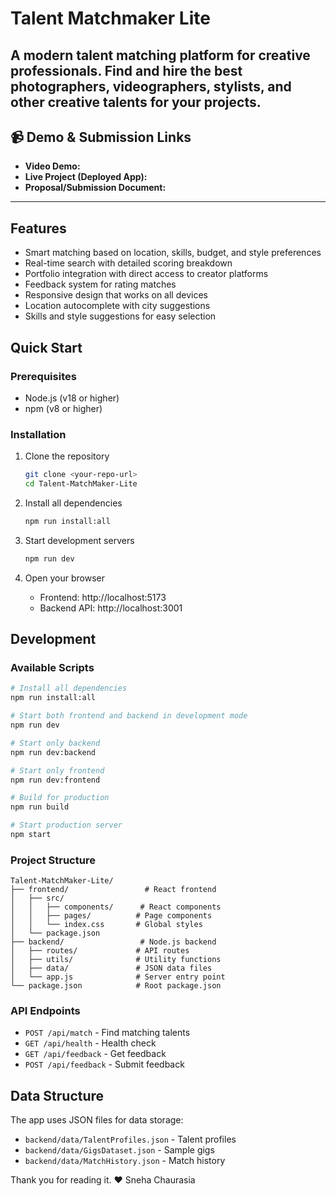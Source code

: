 # Talent Matchmaker Lite

A modern talent matching platform for creative professionals. Find and hire the best photographers, videographers, stylists, and other creative talents for your projects.
---

## 📹 Demo & Submission Links

- **Video Demo:** 
- **Live Project (Deployed App):**
- **Proposal/Submission Document:** 

---

## Features

- Smart matching based on location, skills, budget, and style preferences
- Real-time search with detailed scoring breakdown
- Portfolio integration with direct access to creator platforms
- Feedback system for rating matches
- Responsive design that works on all devices
- Location autocomplete with city suggestions
- Skills and style suggestions for easy selection

## Quick Start

### Prerequisites

- Node.js (v18 or higher)
- npm (v8 or higher)

### Installation

1. Clone the repository
   ```bash
   git clone <your-repo-url>
   cd Talent-MatchMaker-Lite
   ```

2. Install all dependencies
   ```bash
   npm run install:all
   ```

3. Start development servers
   ```bash
   npm run dev
   ```

4. Open your browser
   - Frontend: http://localhost:5173
   - Backend API: http://localhost:3001

## Development

### Available Scripts

```bash
# Install all dependencies
npm run install:all

# Start both frontend and backend in development mode
npm run dev

# Start only backend
npm run dev:backend

# Start only frontend
npm run dev:frontend

# Build for production
npm run build

# Start production server
npm start
```

### Project Structure

```
Talent-MatchMaker-Lite/
├── frontend/                 # React frontend
│   ├── src/
│   │   ├── components/      # React components
│   │   ├── pages/          # Page components
│   │   └── index.css       # Global styles
│   └── package.json
├── backend/                 # Node.js backend
│   ├── routes/             # API routes
│   ├── utils/              # Utility functions
│   ├── data/               # JSON data files
│   └── app.js              # Server entry point
└── package.json            # Root package.json
```
### API Endpoints

- `POST /api/match` - Find matching talents
- `GET /api/health` - Health check
- `GET /api/feedback` - Get feedback
- `POST /api/feedback` - Submit feedback

## Data Structure

The app uses JSON files for data storage:

- `backend/data/TalentProfiles.json` - Talent profiles
- `backend/data/GigsDataset.json` - Sample gigs
- `backend/data/MatchHistory.json` - Match history


Thank you for reading it.
❤️ Sneha Chaurasia
